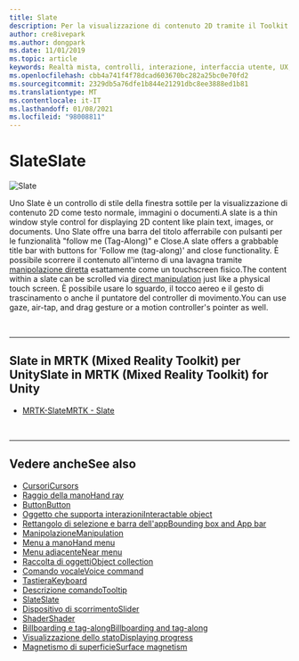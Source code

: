 ```yaml
---
title: Slate
description: Per la visualizzazione di contenuto 2D tramite il Toolkit di realtà mista, è molto semplice.
author: cre8ivepark
ms.author: dongpark
ms.date: 11/01/2019
ms.topic: article
keywords: Realtà mista, controlli, interazione, interfaccia utente, UX, auricolare realtà mista, auricolare di realtà mista di Windows, auricolare realtà virtuale, HoloLens, ardesia, MRTK, Toolkit realtà mista
ms.openlocfilehash: cbb4a741f4f78dcad603670bc282a25bc0e70fd2
ms.sourcegitcommit: 2329db5a76dfe1b844e21291dbc8ee3888ed1b81
ms.translationtype: MT
ms.contentlocale: it-IT
ms.lasthandoff: 01/08/2021
ms.locfileid: "98008811"
---
```

# <a name="slate"></a><span data-ttu-id="e8e78-104">Slate</span><span class="sxs-lookup"><span data-stu-id="e8e78-104">Slate</span></span>

![Slate](images/UX_Hero_Slate.jpg)

<span data-ttu-id="e8e78-106">Uno Slate è un controllo di stile della finestra sottile per la visualizzazione di contenuto 2D come testo normale, immagini o documenti.</span><span class="sxs-lookup"><span data-stu-id="e8e78-106">A slate is a thin window style control for displaying 2D content like plain text, images, or documents.</span></span> <span data-ttu-id="e8e78-107">Uno Slate offre una barra del titolo afferrabile con pulsanti per le funzionalità "follow me (Tag-Along)" e Close.</span><span class="sxs-lookup"><span data-stu-id="e8e78-107">A slate offers a grabbable title bar with buttons for 'Follow me (tag-along)' and close functionality.</span></span> <span data-ttu-id="e8e78-108">È possibile scorrere il contenuto all'interno di una lavagna tramite [manipolazione diretta](direct-manipulation.md#2d-slate-interaction) esattamente come un touchscreen fisico.</span><span class="sxs-lookup"><span data-stu-id="e8e78-108">The content within a slate can be scrolled via [direct manipulation](direct-manipulation.md#2d-slate-interaction) just like a physical touch screen.</span></span> <span data-ttu-id="e8e78-109">È possibile usare lo sguardo, il tocco aereo e il gesto di trascinamento o anche il puntatore del controller di movimento.</span><span class="sxs-lookup"><span data-stu-id="e8e78-109">You can use gaze, air-tap, and drag gesture or a motion controller's pointer as well.</span></span>

<br>

---

## <a name="slate-in-mrtk-mixed-reality-toolkit-for-unity"></a><span data-ttu-id="e8e78-110">Slate in MRTK (Mixed Reality Toolkit) per Unity</span><span class="sxs-lookup"><span data-stu-id="e8e78-110">Slate in MRTK (Mixed Reality Toolkit) for Unity</span></span>

* [<span data-ttu-id="e8e78-111">MRTK-Slate</span><span class="sxs-lookup"><span data-stu-id="e8e78-111">MRTK - Slate</span></span>](https://microsoft.github.io/MixedRealityToolkit-Unity/Documentation/README_Slate.html)

<br>

---

## <a name="see-also"></a><span data-ttu-id="e8e78-112">Vedere anche</span><span class="sxs-lookup"><span data-stu-id="e8e78-112">See also</span></span>

* [<span data-ttu-id="e8e78-113">Cursori</span><span class="sxs-lookup"><span data-stu-id="e8e78-113">Cursors</span></span>](cursors.md)
* [<span data-ttu-id="e8e78-114">Raggio della mano</span><span class="sxs-lookup"><span data-stu-id="e8e78-114">Hand ray</span></span>](point-and-commit.md)
* [<span data-ttu-id="e8e78-115">Button</span><span class="sxs-lookup"><span data-stu-id="e8e78-115">Button</span></span>](button.md)
* [<span data-ttu-id="e8e78-116">Oggetto che supporta interazioni</span><span class="sxs-lookup"><span data-stu-id="e8e78-116">Interactable object</span></span>](interactable-object.md)
* [<span data-ttu-id="e8e78-117">Rettangolo di selezione e barra dell'app</span><span class="sxs-lookup"><span data-stu-id="e8e78-117">Bounding box and App bar</span></span>](app-bar-and-bounding-box.md)
* [<span data-ttu-id="e8e78-118">Manipolazione</span><span class="sxs-lookup"><span data-stu-id="e8e78-118">Manipulation</span></span>](direct-manipulation.md)
* [<span data-ttu-id="e8e78-119">Menu a mano</span><span class="sxs-lookup"><span data-stu-id="e8e78-119">Hand menu</span></span>](hand-menu.md)
* [<span data-ttu-id="e8e78-120">Menu adiacente</span><span class="sxs-lookup"><span data-stu-id="e8e78-120">Near menu</span></span>](near-menu.md)
* [<span data-ttu-id="e8e78-121">Raccolta di oggetti</span><span class="sxs-lookup"><span data-stu-id="e8e78-121">Object collection</span></span>](object-collection.md)
* [<span data-ttu-id="e8e78-122">Comando vocale</span><span class="sxs-lookup"><span data-stu-id="e8e78-122">Voice command</span></span>](voice-input.md)
* [<span data-ttu-id="e8e78-123">Tastiera</span><span class="sxs-lookup"><span data-stu-id="e8e78-123">Keyboard</span></span>](keyboard.md)
* [<span data-ttu-id="e8e78-124">Descrizione comando</span><span class="sxs-lookup"><span data-stu-id="e8e78-124">Tooltip</span></span>](tooltip.md)
* [<span data-ttu-id="e8e78-125">Slate</span><span class="sxs-lookup"><span data-stu-id="e8e78-125">Slate</span></span>](slate.md)
* [<span data-ttu-id="e8e78-126">Dispositivo di scorrimento</span><span class="sxs-lookup"><span data-stu-id="e8e78-126">Slider</span></span>](slider.md)
* [<span data-ttu-id="e8e78-127">Shader</span><span class="sxs-lookup"><span data-stu-id="e8e78-127">Shader</span></span>](shader.md)
* [<span data-ttu-id="e8e78-128">Billboarding e tag-along</span><span class="sxs-lookup"><span data-stu-id="e8e78-128">Billboarding and tag-along</span></span>](billboarding-and-tag-along.md)
* [<span data-ttu-id="e8e78-129">Visualizzazione dello stato</span><span class="sxs-lookup"><span data-stu-id="e8e78-129">Displaying progress</span></span>](progress.md)
* [<span data-ttu-id="e8e78-130">Magnetismo di superficie</span><span class="sxs-lookup"><span data-stu-id="e8e78-130">Surface magnetism</span></span>](surface-magnetism.md)
